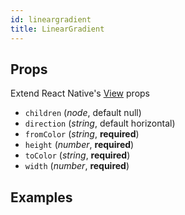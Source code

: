 ```yaml
---
id: lineargradient
title: LinearGradient
---
```

## Props
Extend React Native's [View](https://facebook.github.io/react-native/docs/view#props) props
- `children` (_node_, default null)
- `direction` (_string_, default horizontal)
- `fromColor` (_string_, **required**)
- `height` (_number_, **required**)
- `toColor` (_string_, **required**)
- `width` (_number_, **required**)

## Examples

```jsx

```
